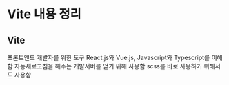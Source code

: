 # Vite 내용 정리 

## Vite 

프론트앤드 개발자를 위한 도구
React.js와 Vue.js, Javascript와 Typescript를 이해함
자동새로고침을 해주는 개발서버를 얻기 위해 사용함
scss를 바로 사용하기 위해서도 사용함